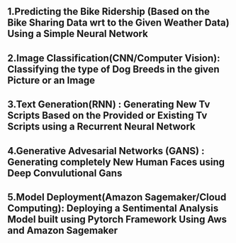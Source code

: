 <h2>1.Predicting the Bike Ridership (Based on the Bike Sharing Data wrt to the Given Weather Data) Using a Simple Neural Network</h2>

<h2>2.Image Classification(CNN/Computer Vision): Classifying the type of Dog Breeds in the given Picture or an Image </h2>

<h2>3.Text Generation(RNN) : Generating New Tv Scripts Based on the Provided or Existing Tv Scripts using a Recurrent Neural Network</h2>

<h2>4.Generative Advesarial Networks (GANS) : Generating completely New  Human Faces using Deep Convulutional Gans</h2>

<h2>5.Model Deployment(Amazon Sagemaker/Cloud Computing): Deploying a Sentimental Analysis Model built using Pytorch Framework Using Aws and Amazon Sagemaker</h2>
